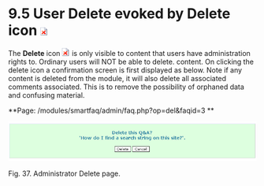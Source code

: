 # 9.5 User Delete evoked by Delete icon ![image001.png](../../assets/delete.gif)

The **Delete** icon ![image001.png](../../assets/delete.gif) is only visible to content that users have administration rights to. Ordinary users will NOT be able to delete. content. On clicking the delete icon a confirmation screen is first displayed as below. Note if any content is deleted from the module, it will also delete all associated comments associated. This is to remove the possibility of orphaned data and confusing material.


**Page: /modules/smartfaq/admin/faq.php?op=del&faqid=3 **



![](../../assets/user-delete.png)  

Fig. 37. Administrator Delete page.